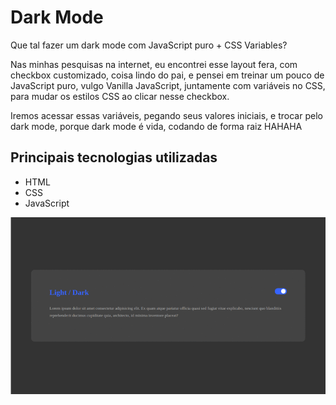 # Dark Mode

Que tal fazer um dark mode com JavaScript puro + CSS Variables? 

Nas minhas pesquisas na internet, eu encontrei esse layout fera, com checkbox customizado, coisa lindo do pai, e pensei em treinar um pouco de JavaScript puro, vulgo Vanilla JavaScript, juntamente com variáveis no CSS, para mudar os estilos CSS ao clicar nesse checkbox.

Iremos acessar essas variáveis, pegando seus valores iniciais, e trocar pelo dark mode, porque dark mode é vida, codando de forma raiz HAHAHA

## Principais tecnologias utilizadas
- HTML
- CSS
- JavaScript

![](https://github.com/EusRique/dark-mode/blob/master/dark.gif)